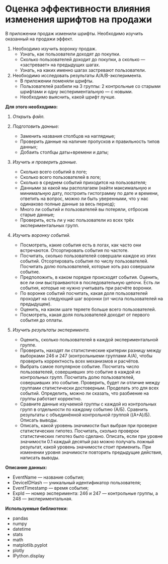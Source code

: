 # Оценка эффективности влияния изменения шрифтов на продажи

В приложении продаж изменили шрифты. Необходимо изучить оказанный на продажи эффект.


1. Необходимо изучить воронку продаж.
   * Узнать, как пользователи доходят до покупки.
   * Сколько пользователей доходит до покупки, а сколько — «застревает» на предыдущих шагах.
   * Узнать, на каких именно шагах застревают пользователи.
2. Необходимо исследовать результаты A/A/B-эксперимента. 
   * В приложении поменяли шрифты.
   * Пользователей разбили на 3 группы: 2 контрольные со старыми шрифтами и одну экспериментальную — с новыми. 
   * Необходимо выяснить, какой шрифт лучше.

**Для этого необходимо:**
1. *Открыть файл.*

2. *Подготовить данные:*
    - Заменить названия столбцов на наглядные;
    - Проверить данные на наличие пропусков и правильность типов данных;
    - Добаить столбцы даты+времени и даты;

3.  *Изучить и проверить данные.*
    - Сколько всего событий в логе;
    - Сколько всего пользователей в логе;
    - Сколько в среднем событий приходится на пользователя;
    - Данными за какой мы располагаем (найти максимальную и минимальную дату, построить гистограмму по дате и времени, ответить на вопрос, можно ли быть уверенными, что у нас одинаково полные данные за весь период);
    - Много ли событий и пользователей вы потеряли, отбросив старые данные;
    - Проверить, есть ли у нас пользователи из всех трёх экспериментальных групп.

4.  *Изучить воронку событий.*
    - Посмотреть, какие события есть в логах, как часто они встречаются. Отсортировать события по частоте.
    - Посчитать, сколько пользователей совершали каждое из этих событий. Отсортировать события по числу пользователей. Посчитать долю пользователей, которые хоть раз совершали событие.
    - Предположить, в каком порядке происходят события. Оценить, все ли они выстраиваются в последовательную цепочк. Есть ли события, которые не нужно учитывать при расчёте воронки.
    - По воронке событий посчитать, какая доля пользователей проходит на следующий шаг воронки (от числа пользователей на предыдущем).
    - Оценить, на каком шаге теряете больше всего пользователей.
    - Посмотреть, какая доля пользователей доходит от первого события до оплаты.

5.  *Изучить результаты эксперимента.*
    - Оценить, сколько пользователей в каждой экспериментальной группе.
    - Проверить, находят ли статистические критерии разницу между выборками 246 и 247 (контрольныеми группами А/А), чтобы проверить корректность всех механизмов и расчётов.
    - Выбрать самое популярное событие. Посчитать число пользователей, совершивших это событие в каждой из контрольных групп. Посчитать долю пользователей, совершивших это событие. Проверить, будет ли отличие между группами статистически достоверным. Проделать это для всех событий. Определить, можно ли сказать, что разбиение на группы работает корректно.
    - Сравните данные изучаемой группы с каждой из контрольных групп в отдельности по каждому событию (А/Б). Сравнить результаты с объединённой контрольной группой ((A+A)/Б). Описать выводы.
    - Описать, какой уровень значимости был выбран при проверке статистических гипотез. Посчитать, сколько проверок статистических гипотез было сделано. Описать, если при уровне значимости 0.1 каждый десятый раз можно получать ложный результат, какой уровень значимости стоит применить. При изменении уровня значимости повторить предыдущие действия, написать выводы.

**Описание данных:**
- EventName — название события;
- DeviceIDHash — уникальный идентификатор пользователя;
- EventTimestamp — время события;
- ExpId — номер эксперимента: 246 и 247 — контрольные группы, а 248 — экспериментальная.

**Используемые библиотеки:**
- pandas
- numpy
- datetime
- stats
- math
- matplotlib.pyplot
- plotly
- IPython.display
